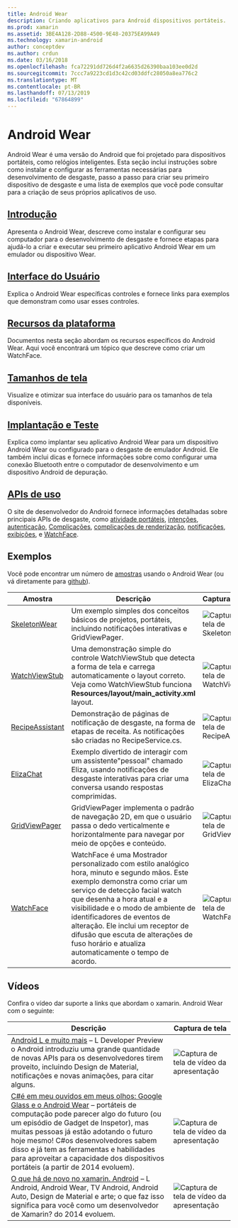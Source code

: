 ```yaml
---
title: Android Wear
description: Criando aplicativos para Android dispositivos portáteis.
ms.prod: xamarin
ms.assetid: 3BE4A128-2D88-4500-9E48-20375EA99A49
ms.technology: xamarin-android
author: conceptdev
ms.author: crdun
ms.date: 03/16/2018
ms.openlocfilehash: fca72291dd726d4f2a6635d26390baa103ee0d2d
ms.sourcegitcommit: 7ccc7a9223cd1d3c42cd03ddfc28050a8ea776c2
ms.translationtype: MT
ms.contentlocale: pt-BR
ms.lasthandoff: 07/13/2019
ms.locfileid: "67864899"
---
```

# <a name="android-wear"></a>Android Wear

Android Wear é uma versão do Android que foi projetado para dispositivos portáteis, como relógios inteligentes. Esta seção inclui instruções sobre como instalar e configurar as ferramentas necessárias para desenvolvimento de desgaste, passo a passo para criar seu primeiro dispositivo de desgaste e uma lista de exemplos que você pode consultar para a criação de seus próprios aplicativos de uso.

## <a name="getting-startedandroidwearget-startedindexmd"></a>[Introdução](~/android/wear/get-started/index.md)

Apresenta o Android Wear, descreve como instalar e configurar seu computador para o desenvolvimento de desgaste e fornece etapas para ajudá-lo a criar e executar seu primeiro aplicativo Android Wear em um emulador ou dispositivo Wear.

## <a name="user-interfaceandroidwearuser-interfaceindexmd"></a>[Interface do Usuário](~/android/wear/user-interface/index.md)

Explica o Android Wear específicas controles e fornece links para exemplos que demonstram como usar esses controles.

## <a name="platform-featuresandroidwearplatformindexmd"></a>[Recursos da plataforma](~/android/wear/platform/index.md)

Documentos nesta seção abordam os recursos específicos do Android Wear. Aqui você encontrará um tópico que descreve como criar um WatchFace.

## <a name="screen-sizesandroidwearscreen-sizesmd"></a>[Tamanhos de tela](~/android/wear/screen-sizes.md)

Visualize e otimizar sua interface do usuário para os tamanhos de tela disponíveis.

## <a name="deployment--testingandroidweardeploy-testindexmd"></a>[Implantação e Teste](~/android/wear/deploy-test/index.md)

Explica como implantar seu aplicativo Android Wear para um dispositivo Android Wear ou configurado para o desgaste de emulador Android. Ele também inclui dicas e fornece informações sobre como configurar uma conexão Bluetooth entre o computador de desenvolvimento e um dispositivo Android de depuração.

## <a name="wear-apishttpsdeveloperandroidcomreferenceandroidsupportwearable"></a>[APIs de uso](https://developer.android.com/reference/android/support/wearable)

O site de desenvolvedor do Android fornece informações detalhadas sobre principais APIs de desgaste, como [atividade portáteis](https://developer.android.com/reference/android/support/wearable/activity/package-summary.html), [intenções](https://developer.android.com/reference/com/google/android/wearable/intent/package-summary.html), [autenticação](https://developer.android.com/reference/android/support/wearable/authentication/package-summary.html), [ Complicações](https://developer.android.com/reference/android/support/wearable/complications/package-summary.html), [complicações de renderização](https://developer.android.com/reference/android/support/wearable/complications/rendering/package-summary.html), [notificações](https://developer.android.com/reference/android/support/wearable/notifications/package-summary.html), [exibições](https://developer.android.com/reference/android/support/wearable/view/package-summary.html), e [WatchFace](https://developer.android.com/reference/android/support/wearable/watchface/package-summary.html).



## <a name="samples"></a>Exemplos

Você pode encontrar um número de [amostras](https://developer.xamarin.com/samples/android/Android%20Wear/) usando o Android Wear (ou vá diretamente para [github](https://github.com/xamarin/monodroid-samples/tree/master/wear)).

|Amostra|Descrição|Captura de tela|
|--- |--- |--- |
|[SkeletonWear](https://developer.xamarin.com/samples/monodroid/wear/SkeletonWear/)|Um exemplo simples dos conceitos básicos de projetos, portáteis, incluindo notificações interativas e GridViewPager.|![Captura de tela de Skeletonwear](images/skeleton.png)|
|[WatchViewStub](https://developer.xamarin.com/samples/monodroid/wear/WatchViewStub/)|Uma demonstração simple do controle WatchViewStub que detecta a forma de tela e carrega automaticamente o layout correto. Veja como WatchViewStub funciona **Resources/layout/main_activity.xml** layout.|![Captura de tela de WatchViewStub](images/watchview.png)|
|[RecipeAssistant](https://developer.xamarin.com/samples/monodroid/wear/RecipeAssistant/)|Demonstração de páginas de notificação de desgaste, na forma de etapas de receita. As notificações são criadas no RecipeService.cs.|![Captura de tela de RecipeAssistant](images/recipeassist.png)|
|[ElizaChat](https://developer.xamarin.com/samples/monodroid/wear/ElizaChat/)|Exemplo divertido de interagir com um assistente"pessoal" chamado Eliza, usando notificações de desgaste interativas para criar uma conversa usando respostas comprimidas.|![Captura de tela de ElizaChat](images/eliza.png)|
|[GridViewPager](https://developer.xamarin.com/samples/monodroid/wear/GridViewPager/)|GridViewPager implementa o padrão de navegação 2D, em que o usuário passa o dedo verticalmente e horizontalmente para navegar por meio de opções e conteúdo.|![Captura de tela de GridViewPager](images/gridviewpager.png)|
|[WatchFace](https://developer.xamarin.com/samples/monodroid/wear/WatchFace)|WatchFace é uma Mostrador personalizado com estilo analógico hora, minuto e segundo mãos. Este exemplo demonstra como criar um serviço de detecção facial watch que desenha a hora atual e a visibilidade e o modo de ambiente de identificadores de eventos de alteração. Ele inclui um receptor de difusão que escuta de alterações de fuso horário e atualiza automaticamente o tempo de acordo.|![Captura de tela de WatchFace](images/gridviewpager.png)|


## <a name="videos"></a>Vídeos

Confira o vídeo dar suporte a links que abordam o xamarin. Android Wear com o seguinte:

|Descrição|Captura de tela|
|--- |--- |
|[Android L e muito mais](https://blog.xamarin.com/webinar-recording-android-l-and-so-much-more/) &ndash; L Developer Preview o Android introduziu uma grande quantidade de novas APIs para os desenvolvedores tirem proveito, incluindo Design de Material, notificações e novas animações, para citar alguns.|![Captura de tela de vídeo da apresentação](images/video-android-l.png)|
|[C#é em meu ouvidos em meus olhos: Google Glass e o Android Wear](https://www.youtube.com/watch?v=80H8tXByZQc) &ndash; portáteis de computação pode parecer algo do futuro (ou um episódio de Gadget de Inspetor), mas muitas pessoas já estão adotando o futuro hoje mesmo! C#os desenvolvedores sabem disso e já tem as ferramentas e habilidades para aproveitar a capacidade dos dispositivos portáteis (a partir de 2014 evoluem).|![Captura de tela de vídeo da apresentação](images/video-eyes-ears.png)|
|[O que há de novo no xamarin. Android](https://www.youtube.com/watch?v=Gpqc2XZIQfU) &ndash; L Android, Android Wear, TV Android, Android Auto, Design de Material e arte; o que faz isso significa para você como um desenvolvedor de Xamarin? do 2014 evoluem.|![Captura de tela de vídeo da apresentação](Images/video-whats-new.png)|


<!--

March 18
https://blog.xamarin.com/android-wear/

August 14
https://blog.xamarin.com/android-l-developer-preview-android-wear-support/

August 27
https://blog.xamarin.com/tips-for-your-first-android-wear-app/

Watch Face
https://github.com/Redth/Xamarin.Wear.WatchFace
-->
